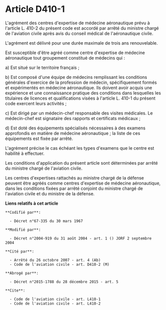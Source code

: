 # Article D410-1

L'agrément des centres d'expertise de médecine aéronautique prévu à l'article L. 410-2 du présent code est accordé par arrêté
du ministre chargé de l'aviation civile après avis du conseil médical de l'aéronautique civile. 

L'agrément est délivré pour une durée maximale de trois ans renouvelable. 

Est susceptible d'être agréé comme centre d'expertise de médecine aéronautique tout groupement constitué de médecins qui : 

a) Est situé sur le territoire français ; 

b) Est composé d'une équipe de médecins remplissant les conditions générales d'exercice de la profession de médecin,
spécifiquement formés et expérimentés en médecine aéronautique. Ils doivent avoir acquis une expérience et une connaissance
pratique des conditions dans lesquelles les titulaires de licences et qualifications visées à l'article L. 410-1 du présent
code exercent leurs activités ; 

c) Est dirigé par un médecin-chef responsable des visites médicales. Le médecin-chef est signataire des rapports et
certificats médicaux ; 

d) Est doté des équipements spécialisés nécessaires à des examens approfondis en matière de médecine aéronautique ; la liste
de ces équipements est fixée par arrêté. 

L'agrément précise le cas échéant les types d'examens que le centre est habilité à effectuer. 

Les conditions d'application du présent article sont déterminées par arrêté du ministre chargé de l'aviation civile. 

Les centres d'expertises rattachés au ministre chargé de la défense peuvent être agréés comme centres d'expertise de médecine
aéronautique, dans les conditions fixées par arrêté conjoint du ministre chargé de l'aviation civile et du ministre de la
défense.

**Liens relatifs à cet article**

	**Codifié par**:

	  - Décret n°67-335 du 30 mars 1967

	**Modifié par**:

	  - Décret n°2004-919 du 31 août 2004 - art. 1 () JORF 2 septembre 2004

	**Cité par**:

	  - Arrêté du 26 octobre 2007 - art. 4 (Ab)
	  - Code de l'aviation civile - art. D410-2 (M)

	**Abrogé par**:

	  - Décret n°2015-1788 du 28 décembre 2015 - art. 5

	**Cite**:

	  - Code de l'aviation civile - art. L410-1
	  - Code de l'aviation civile - art. L410-2
